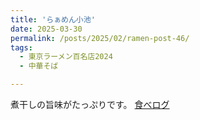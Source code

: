 ```yaml
---
title: 'らぁめん小池'
date: 2025-03-30
permalink: /posts/2025/02/ramen-post-46/
tags:
  - 東京ラーメン百名店2024
  - 中華そば

---
```


煮干しの旨味がたっぷりです。
[食べログ](https://tabelog.com/tokyo/A1318/A131809/13172994/)

